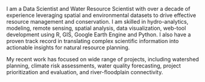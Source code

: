 I am a Data Scientist and Water Resource Scientist with over a decade of experience leveraging spatial and environmental datasets to drive effective resource management and conservation. I am skilled in hydro-analytics, modeling, remote sensing, spatial analysis, data visualization, web-tool development using R, GIS, Google Earth Engine and Python. I also have a proven track record in translating complex scientific information into actionable insights for natural resource planning. 

My recent work has focused on wide range of projects, including watershed planning, climate risk assessments, water quality forecasting, project prioritization and evaluation, and river-floodplain connectivity.

